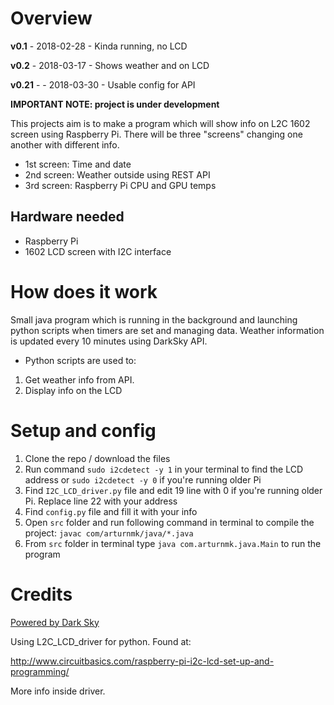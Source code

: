 # Overview

**v0.1** - 2018-02-28 - Kinda running, no LCD

**v0.2** - 2018-03-17 - Shows weather and on LCD

**v0.21** - - 2018-03-30 - Usable config for API

**IMPORTANT NOTE: project is under development**

This projects aim is to make a program which will show info on L2C 1602 screen using Raspberry Pi.
There will be three "screens" changing one another with different info.
* 1st screen: Time and date
* 2nd screen: Weather outside using REST API
* 3rd screen: Raspberry Pi CPU and GPU temps

## Hardware needed
* Raspberry Pi
* 1602 LCD screen with I2C interface

# How does it work
Small java program which is running in the background and launching python scripts when timers are set and managing data. Weather information is updated every 10 minutes using DarkSky API.
* Python scripts are used to: 
1) Get weather info from API. 
2) Display info on the LCD 

# Setup and config

1) Clone the repo / download the files 
2) Run command `sudo i2cdetect -y 1` in your terminal to find the LCD address or `sudo i2cdetect -y 0` if you're running older Pi
3) Find `I2C_LCD_driver.py` file and edit 19 line with 0 if you're running older Pi. Replace line 22 with your address
4) Find `config.py` file and fill it with your info  
5) Open `src` folder and run following command in terminal to compile the project: `javac com/arturnmk/java/*.java`
6) From `src` folder in terminal type `java com.arturnmk.java.Main` to run the program 




# Credits
[Powered by Dark Sky](https://darksky.net/poweredby/)

Using L2C_LCD_driver for python. Found at:

http://www.circuitbasics.com/raspberry-pi-i2c-lcd-set-up-and-programming/

More info inside driver.
